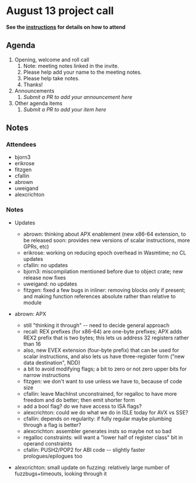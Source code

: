 # August 13 project call

**See the [instructions](../README.md) for details on how to attend**

## Agenda
1. Opening, welcome and roll call
    1. Note: meeting notes linked in the invite.
    1. Please help add your name to the meeting notes.
    1. Please help take notes.
    1. Thanks!
1. Announcements
    1. _Submit a PR to add your announcement here_
1. Other agenda items
    1. _Submit a PR to add your item here_

## Notes

### Attendees

- bjorn3
- erikrose
- fitzgen
- cfallin
- abrown
- uweigand
- alexcrichton

### Notes

- Updates
  - abrown: thinking about APX enablement (new x86-64 extension, to be released
    soon: provides new versions of scalar instructions, more GPRs, etc)
  - erikrose: working on reducing epoch overhead in Wasmtime; no CL updates
  - cfallin: no updates
  - bjorn3: miscompilation mentioned before due to object crate; new release
    now fixes
  - uweigand: no updates
  - fitzgen: fixed a few bugs in inliner: removing blocks only if present; and
    making function references absolute rather than relative to module

- abrown: APX
  - still "thinking it through" -- need to decide general approach
  - recall: REX prefixes (for x86-64) are one-byte prefixes; APX adds REX2
    prefix that is two bytes; this lets us address 32 registers rather than 16
  - also, new EVEX extension (four-byte prefix) that can be used for scalar
    instructions, and also lets us have three-register form ("new data
    destination", NDD)
  - a bit to avoid modifying flags; a bit to zero or not zero upper bits for
    narrow instructions
  - fitzgen: we don't want to use unless we have to, because of code size
  - cfallin: leave MachInst unconstrained, for regalloc to have more freedom
    and do better; then emit shorter form
  - add a bool flag? do we have access to ISA flags?
  - alexcrichton: could we do what we do in ISLE today for AVX vs SSE?
  - cfallin: depends on regularity: if fully regular maybe plumbing through a
    flag is better?
  - alexcrichton: assembler generates insts so maybe not so bad
  - regalloc constraints: will want a "lower half of register class" bit in
    operand constraints
  - cfallin: PUSH2/POP2 for ABI code -- slightly faster prologues/epilogues too

- alexcrichton: small update on fuzzing: relatively large number of
  fuzzbugs+timeouts, looking through it
